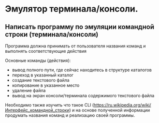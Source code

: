 # Эмулятор терминала/консоли.

## Написать программу по эмуляции командной строки (терминала/консоли) 

Программа должна принимать от пользователя названия команд и выполнять соответствующие действия

Основные команды (действия): 
- вывод полного пути, где сейчас находитесь в структуре каталогов 
- переход в указанный каталог 
- создание текстового файла 
- копирование в указанное место 
- удаление файла 
- вывод на экран консоли/терминала содержимого текстового файла 

Необходимо также изучить что такое CLI (https://ru.wikipedia.org/wiki/Интерфейс_командной_строки) и на основе полученной информации продумать названия команд и реализацию своей программы. 
